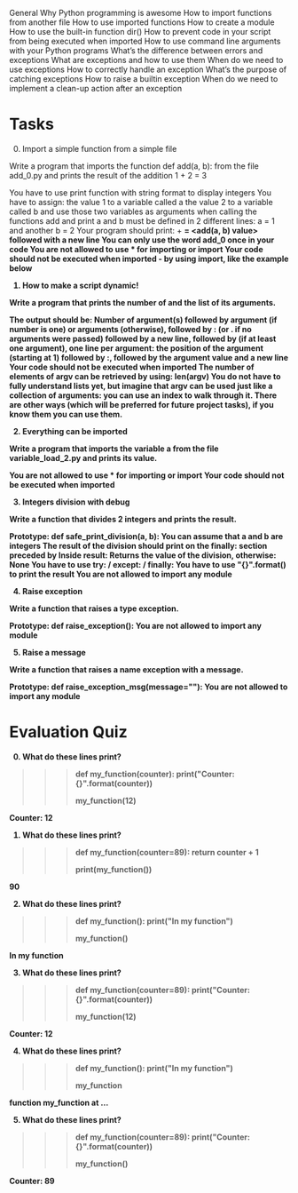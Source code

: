 General
Why Python programming is awesome
How to import functions from another file
How to use imported functions
How to create a module
How to use the built-in function dir()
How to prevent code in your script from being executed when imported
How to use command line arguments with your Python programs
What’s the difference between errors and exceptions
What are exceptions and how to use them
When do we need to use exceptions
How to correctly handle an exception
What’s the purpose of catching exceptions
How to raise a builtin exception
When do we need to implement a clean-up action after an exception

# Tasks

0. Import a simple function from a simple file

Write a program that imports the function def add(a, b): from the file add_0.py and prints the result of the addition 1 + 2 = 3

You have to use print function with string format to display integers
You have to assign:
the value 1 to a variable called a
the value 2 to a variable called b
and use those two variables as arguments when calling the functions add and print
a and b must be defined in 2 different lines: a = 1 and another b = 2
Your program should print: <a value> + <b value> = <add(a, b) value> followed with a new line
You can only use the word add_0 once in your code
You are not allowed to use \* for importing or **import**
Your code should not be executed when imported - by using **import**, like the example below

1. How to make a script dynamic!

Write a program that prints the number of and the list of its arguments.

The output should be:
Number of argument(s) followed by argument (if number is one) or arguments (otherwise), followed by
: (or . if no arguments were passed) followed by
a new line, followed by (if at least one argument),
one line per argument:
the position of the argument (starting at 1) followed by :, followed by the argument value and a new line
Your code should not be executed when imported
The number of elements of argv can be retrieved by using: len(argv)
You do not have to fully understand lists yet, but imagine that argv can be used just like a collection of arguments: you can use an index to walk through it. There are other ways (which will be preferred for future project tasks), if you know them you can use them.

2. Everything can be imported

Write a program that imports the variable a from the file variable_load_2.py and prints its value.

You are not allowed to use \* for importing or **import**
Your code should not be executed when imported

3. Integers division with debug

Write a function that divides 2 integers and prints the result.

Prototype: def safe_print_division(a, b):
You can assume that a and b are integers
The result of the division should print on the finally: section preceded by Inside result:
Returns the value of the division, otherwise: None
You have to use try: / except: / finally:
You have to use "{}".format() to print the result
You are not allowed to import any module

4. Raise exception

Write a function that raises a type exception.

Prototype: def raise_exception():
You are not allowed to import any module

5. Raise a message

Write a function that raises a name exception with a message.

Prototype: def raise_exception_msg(message=""):
You are not allowed to import any module

# Evaluation Quiz

0. What do these lines print?

> > > def my_function(counter):
> > > print("Counter: {}".format(counter))
> > >
> > > my_function(12)

Counter: 12

1. What do these lines print?

> > > def my_function(counter=89):
> > > return counter + 1
> > >
> > > print(my_function())

90

2. What do these lines print?

> > > def my_function():
> > > print("In my function")
> > >
> > > my_function()

In my function

3. What do these lines print?

> > > def my_function(counter=89):
> > > print("Counter: {}".format(counter))
> > >
> > > my_function(12)

Counter: 12

4. What do these lines print?

> > > def my_function():
> > > print("In my function")
> > >
> > > my_function

function my_function at …

5. What do these lines print?

> > > def my_function(counter=89):
> > > print("Counter: {}".format(counter))
> > >
> > > my_function()

Counter: 89
